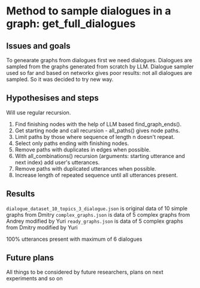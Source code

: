 # Method to sample dialogues in a graph: get_full_dialogues

## Issues and goals

To genearate graphs from dialogues first we need dialogues.
Dialogues are sampled from the graphs generated from scratch by LLM.
Dialogue sampler used so far and based on networkx gives poor results: not all dialogues are sampled.
So it was decided to try new way.

## Hypothesises and steps

Will use regular recursion.
1. Find finishing nodes with the help of LLM based find_graph_ends().
2. Get starting node and call recursion - all_paths() gives node paths.
3. Limit paths by those where sequence of length n doesn't repeat.
4. Select only paths ending with finishing nodes.
5. Remove paths with duplicates in edges when possible.
6. With all_combinations() recursion (arguments: starting utterance and next index) add user's utterances.
7. Remove paths with duplicated utterances when possible.
8. Increase length of repeated sequence until all utterances present.

## Results

`dialogue_dataset_10_topics_3_dialogue.json` is original data of 10 simple graphs from Dmitry
`complex_graphs.json` is data of 5 complex graphs from Andrey modified by Yuri
`ready_graphs.json` is data of 5 complex graphs from Dmitry modified by Yuri

100% utterances present with maximum of 6 dialogues

## Future plans

All things to be considered by future researchers, plans on next experiments and so on